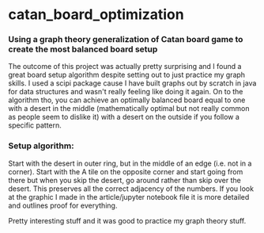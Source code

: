 # catan_board_optimization
### Using a graph theory generalization of Catan board game to create the most balanced board setup

The outcome of this project was actually pretty surprising and I found a great board setup algorithm despite setting out to just practice my graph skills. I used a scipi package cause I have built graphs out by scratch in java for data structures and wasn't really feeling like doing it again. On to the algorithm tho, you can achieve an optimally balanced board equal to one with a desert in the middle (mathematically optimal but not really common as people seem to dislike it) with a desert on the outside if you follow a specific pattern.

### Setup algorithm:
Start with the desert in outer ring, but in the middle of an edge (i.e. not in a corner). Start with the A tile on the opposite corner and start going from there but when you skip the desert, go around rather than skip over the desert. This preserves all the correct adjacency of the numbers. If you look at the graphic I made in the article/jupyter notebook file it is more detailed and outlines proof for everything.  

Pretty interesting stuff and it was good to practice my graph theory stuff.